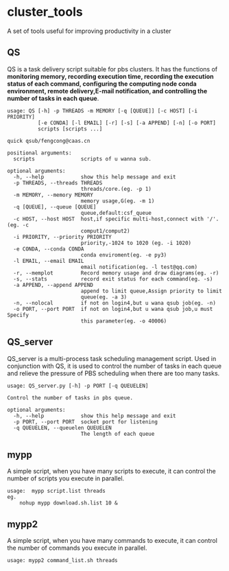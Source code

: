 # cluster_tools
A set of tools useful for improving productivity in a cluster

## QS
QS is a task delivery script suitable for pbs clusters. It has the functions of **monitoring memory, recording execution time, recording the execution status of each command, configuring the computing node conda environment, remote delivery,E-mail notification, and controlling the number of tasks in each queue**.
```
usage: QS [-h] -p THREADS -m MEMORY [-q [QUEUE]] [-c HOST] [-i PRIORITY]
          [-e CONDA] [-l EMAIL] [-r] [-s] [-a APPEND] [-n] [-o PORT]
          scripts [scripts ...]

quick qsub/fengcong@caas.cn

positional arguments:
  scripts               scripts of u wanna sub.

optional arguments:
  -h, --help            show this help message and exit
  -p THREADS, --threads THREADS
                        threads/core.(eg. -p 1)
  -m MEMORY, --memory MEMORY
                        memory usage,G(eg. -m 1)
  -q [QUEUE], --queue [QUEUE]
                        queue,default:csf_queue
  -c HOST, --host HOST  host,if specific multi-host,connect with '/'. (eg. -c
                        comput1/comput2)
  -i PRIORITY, --priority PRIORITY
                        priority,-1024 to 1020 (eg. -i 1020)
  -e CONDA, --conda CONDA
                        conda enviroment(eg. -e py3)
  -l EMAIL, --email EMAIL
                        email notification(eg. -l test@qq.com)
  -r, --memplot         Record memory usage and draw diagrams(eg. -r)
  -s, --stats           record exit status for each command(eg. -s)
  -a APPEND, --append APPEND
                        append to limit queue,Assign priority to limit
                        queue(eg. -a 3)
  -n, --nolocal         if not on login4,but u wana qsub job(eg. -n)
  -o PORT, --port PORT  if not on login4,but u wana qsub job,u must Specify
                        this parameter(eg. -o 40006)
```

## QS_server
QS_server is a multi-process task scheduling management script. Used in conjunction with QS, it is used to control the number of tasks in each queue and relieve the pressure of PBS scheduling when there are too many tasks.
```
usage: QS_server.py [-h] -p PORT [-q QUEUELEN]

Control the number of tasks in pbs queue.

optional arguments:
  -h, --help            show this help message and exit
  -p PORT, --port PORT  socket port for listening
  -q QUEUELEN, --queuelen QUEUELEN
                        The length of each queue
```

## mypp
A simple script, when you have many scripts to execute, it can control the number of scripts you execute in parallel.
```
usage:  mypp script.list threads 
eg. 
    nohup mypp download.sh.list 10 &
```

## mypp2 
A simple script, when you have many commands to execute, it can control the number of commands you execute in parallel.
```
usage: mypp2 command_list.sh threads
```



